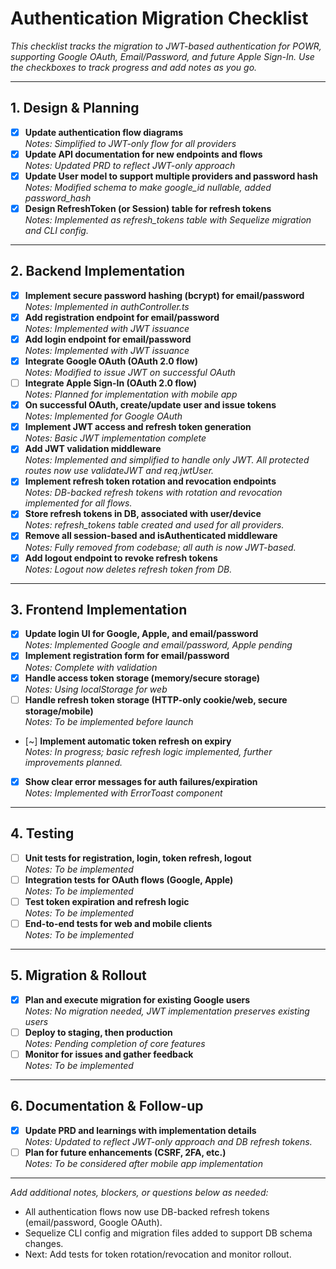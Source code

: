 # Authentication Migration Checklist

_This checklist tracks the migration to JWT-based authentication for POWR, supporting Google OAuth, Email/Password, and future Apple Sign-In. Use the checkboxes to track progress and add notes as you go._

---

## 1. Design & Planning

- [x] **Update authentication flow diagrams**  
       _Notes: Simplified to JWT-only flow for all providers_
- [x] **Update API documentation for new endpoints and flows**  
       _Notes: Updated PRD to reflect JWT-only approach_
- [x] **Update User model to support multiple providers and password hash**  
       _Notes: Modified schema to make google_id nullable, added password_hash_
- [x] **Design RefreshToken (or Session) table for refresh tokens**  
       _Notes: Implemented as refresh_tokens table with Sequelize migration and CLI config._

---

## 2. Backend Implementation

- [x] **Implement secure password hashing (bcrypt) for email/password**  
       _Notes: Implemented in authController.ts_
- [x] **Add registration endpoint for email/password**  
       _Notes: Implemented with JWT issuance_
- [x] **Add login endpoint for email/password**  
       _Notes: Implemented with JWT issuance_
- [x] **Integrate Google OAuth (OAuth 2.0 flow)**  
       _Notes: Modified to issue JWT on successful OAuth_
- [ ] **Integrate Apple Sign-In (OAuth 2.0 flow)**  
       _Notes: Planned for implementation with mobile app_
- [x] **On successful OAuth, create/update user and issue tokens**  
       _Notes: Implemented for Google OAuth_
- [x] **Implement JWT access and refresh token generation**  
       _Notes: Basic JWT implementation complete_
- [x] **Add JWT validation middleware**  
       _Notes: Implemented and simplified to handle only JWT. All protected routes now use validateJWT and req.jwtUser._
- [x] **Implement refresh token rotation and revocation endpoints**  
       _Notes: DB-backed refresh tokens with rotation and revocation implemented for all flows._
- [x] **Store refresh tokens in DB, associated with user/device**  
       _Notes: refresh_tokens table created and used for all providers._
- [x] **Remove all session-based and isAuthenticated middleware**  
       _Notes: Fully removed from codebase; all auth is now JWT-based._
- [x] **Add logout endpoint to revoke refresh tokens**  
       _Notes: Logout now deletes refresh token from DB._

---

## 3. Frontend Implementation

- [x] **Update login UI for Google, Apple, and email/password**  
       _Notes: Implemented Google and email/password, Apple pending_
- [x] **Implement registration form for email/password**  
       _Notes: Complete with validation_
- [x] **Handle access token storage (memory/secure storage)**  
       _Notes: Using localStorage for web_
- [ ] **Handle refresh token storage (HTTP-only cookie/web, secure storage/mobile)**  
       _Notes: To be implemented before launch_
- [~] **Implement automatic token refresh on expiry**  
   _Notes: In progress; basic refresh logic implemented, further improvements planned._
- [x] **Show clear error messages for auth failures/expiration**  
       _Notes: Implemented with ErrorToast component_

---

## 4. Testing

- [ ] **Unit tests for registration, login, token refresh, logout**  
       _Notes: To be implemented_
- [ ] **Integration tests for OAuth flows (Google, Apple)**  
       _Notes: To be implemented_
- [ ] **Test token expiration and refresh logic**  
       _Notes: To be implemented_
- [ ] **End-to-end tests for web and mobile clients**  
       _Notes: To be implemented_

---

## 5. Migration & Rollout

- [x] **Plan and execute migration for existing Google users**  
       _Notes: No migration needed, JWT implementation preserves existing users_
- [ ] **Deploy to staging, then production**  
       _Notes: Pending completion of core features_
- [ ] **Monitor for issues and gather feedback**  
       _Notes: To be implemented_

---

## 6. Documentation & Follow-up

- [x] **Update PRD and learnings with implementation details**  
       _Notes: Updated to reflect JWT-only approach and DB refresh tokens._
- [ ] **Plan for future enhancements (CSRF, 2FA, etc.)**  
       _Notes: To be considered after mobile app implementation_

---

_Add additional notes, blockers, or questions below as needed:_

- All authentication flows now use DB-backed refresh tokens (email/password, Google OAuth).
- Sequelize CLI config and migration files added to support DB schema changes.
- Next: Add tests for token rotation/revocation and monitor rollout.
